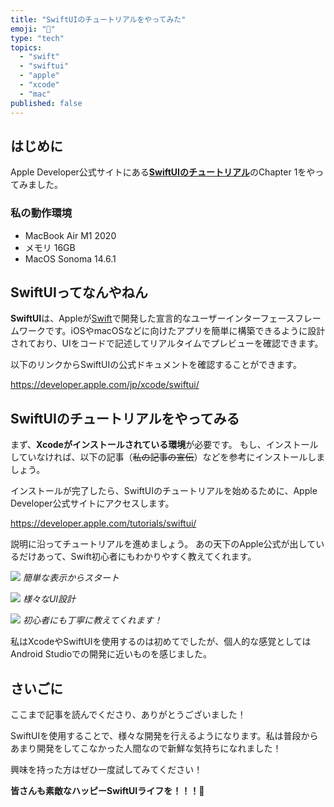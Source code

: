 ```yaml
---
title: "SwiftUIのチュートリアルをやってみた"
emoji: "🐣"
type: "tech"
topics:
  - "swift"
  - "swiftui"
  - "apple"
  - "xcode"
  - "mac"
published: false
---
```


## はじめに

Apple Developer公式サイトにある[**SwiftUIのチュートリアル**](https://developer.apple.com/tutorials/swiftui/)のChapter 1をやってみました。

### 私の動作環境
- MacBook Air M1 2020
- メモリ 16GB
- MacOS Sonoma 14.6.1

## SwiftUIってなんやねん

**SwiftUI**は、Appleが[Swift](https://developer.apple.com/jp/swift/)で開発した宣言的なユーザーインターフェースフレームワークです。iOSやmacOSなどに向けたアプリを簡単に構築できるように設計されており、UIをコードで記述してリアルタイムでプレビューを確認できます。

以下のリンクからSwiftUIの公式ドキュメントを確認することができます。

https://developer.apple.com/jp/xcode/swiftui/

## SwiftUIのチュートリアルをやってみる

まず、**Xcodeがインストールされている環境**が必要です。
もし、インストールしていなければ、以下の記事（~~私の記事の宣伝~~）などを参考にインストールしましょう。



インストールが完了したら、SwiftUIのチュートリアルを始めるために、Apple Developer公式サイトにアクセスします。

https://developer.apple.com/tutorials/swiftui/

説明に沿ってチュートリアルを進めましょう。
あの天下のApple公式が出しているだけあって、Swift初心者にもわかりやすく教えてくれます。

![](/images/sankaku33/1.png)
*簡単な表示からスタート*

![](/images/sankaku33/2.png)
*様々なUI設計*

![](/images/sankaku33/3.png)
*初心者にも丁寧に教えてくれます！*

私はXcodeやSwiftUIを使用するのは初めてでしたが、個人的な感覚としてはAndroid Studioでの開発に近いものを感じました。

## さいごに

ここまで記事を読んでくださり、ありがとうございました！

SwiftUIを使用することで、様々な開発を行えるようになります。私は普段からあまり開発をしてこなかった人間なので新鮮な気持ちになれました！

興味を持った方はぜひ一度試してみてください！

**皆さんも素敵なハッピーSwiftUIライフを！！！🌸**
